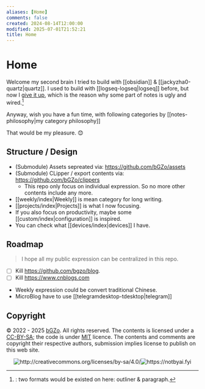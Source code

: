 ```yaml
---
aliases: [Home]
comments: false
created: 2024-08-14T12:00:00
modified: 2025-07-01T21:52:21
title: Home
---
```


# Home

Welcome my second brain I tried to build with [[obsidian]] & [[jackyzha0-quartz|quartz]]. I used to build with [[logseq-logseq|logseq]] before, but now I [give it up](1218-giving-up-logseq), which is the reason why some part of notes is ugly and wired.[^giving-up-logseq]

Anyway, wish you have a fun time, with following categories by [[notes-philosophy|my category philosophy]]

That would be my pleasure. 😊

## Structure / Design

- (Submodule) Assets sepreated via: https://github.com/bGZo/assets
- (Submodule) CLipper / export contents via: https://github.com/bGZo/clippers
    - This repo only focus on individual expression. So no more other contents include any more.
- [[weekly/index|Weekly]] is mean category for long writing.
- [[projects/index|Projects]] is what I now focusing.
- If you also focus on productivity, maybe some [[custom/index|configuration]] is inspired.
- You can check what [[devices/index|devices]] I have.

## Roadmap

> I hope all my public expression can be centralized in this repo.

- [ ] Kill https://github.com/bgzo/blog.
- [ ] Kill https://www.cnblogs.com
- Weekly expression could be convert traditional Chinese.
- MicroBlog have to use [[telegramdesktop-tdesktop|telegram]]

## Copyright

© 2022 - 2025 [bGZo](https://github.com/bGZo). All rights reserved. The contents is licensed under a [CC-BY-SA](https://creativecommons.org/licenses/by-sa/4.0/); the code is under [MIT](https://github.com/bGZo/blog/blob/main/LICENSE) licence. The contents and comments are copyright their respective authors, submission implies license to publish on this web site.

<center><img src="https://i.creativecommons.org/l/by-sa/4.0/88x31.png" alt="http://creativecommons.org/licenses/by-sa/4.0/"/><img src="https://raw.githack.com/bGZo/assets/dev/2024/Written-By-Human-Not-By-AI-Badge-white.svg" alt="https://notbyai.fyi"/></center>

[^giving-up-logseq]:: two formats would be existed on here: outliner & paragraph.
